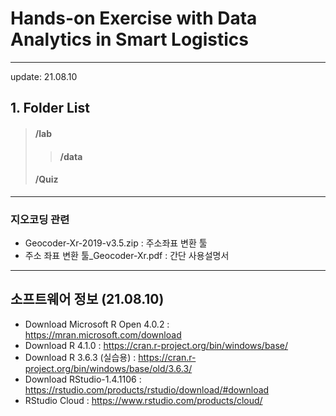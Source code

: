 # Hands-on Exercise with Data Analytics in Smart Logistics
---
update: 21.08.10

## 1. Folder List
> #### /lab
>> #### /data
> #### /Quiz

---
### 지오코딩 관련 
- Geocoder-Xr-2019-v3.5.zip : 주소좌표 변환 툴
- 주소 좌표 변환 툴_Geocoder-Xr.pdf : 간단 사용설명서
---
## 소프트웨어 정보 (21.08.10)
- Download Microsoft R Open 4.0.2 : https://mran.microsoft.com/download
- Download R 4.1.0                : https://cran.r-project.org/bin/windows/base/
- Download R 3.6.3 (실습용)       : https://cran.r-project.org/bin/windows/base/old/3.6.3/
- Download RStudio-1.4.1106       : https://rstudio.com/products/rstudio/download/#download
- RStudio Cloud                  : https://www.rstudio.com/products/cloud/

